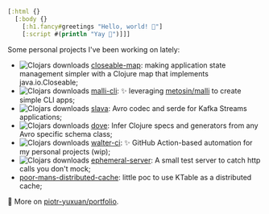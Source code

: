 ``` clj
[:html {}
  [:body {}
    [:h1.fancy#greetings "Hello, world! 🌅"]
    [:script #(println "Yay 🎉")]]]
```

Some personal projects I've been working on lately:

-  ![Clojars downloads](https://img.shields.io/clojars/dt/piotr-yuxuan/closeable-map)         [closeable-map](https://github.com/piotr-yuxuan/closeable-map):       making application state management simpler with a Clojure map that implements java.io.Closeable;
-  ![Clojars downloads](https://img.shields.io/clojars/dt/com.github.piotr-yuxuan/malli-cli)  [malli-cli](https://github.com/piotr-yuxuan/malli-cli): ✨             leveraging [metosin/malli](https://github.com/metosin/malli) to create simple CLI apps;
-  ![Clojars downloads](https://img.shields.io/clojars/dt/piotr-yuxuan/slava)                 [slava](https://github.com/piotr-yuxuan/slava):                       Avro codec and serde for Kafka Streams applications;
-  ![Clojars downloads](https://img.shields.io/clojars/dt/dove)                               [dove](https://github.com/piotr-yuxuan/dove):                         Infer Clojure specs and generators from any Avro specific schema class;
-  ![Clojars downloads](https://img.shields.io/clojars/dt/com.github.piotr-yuxuan/walter-ci)  [walter-ci](https://github.com/piotr-yuxuan/walter-ci): ✨             GitHub Action-based automation for my personal projects (wip);
-  ![Clojars downloads](https://img.shields.io/clojars/dt/piotr-yuxuan/ephemeral-server)      [ephemeral-server](https://github.com/piotr-yuxuan/ephemeral-server): A small test server to catch http calls you don't mock;
- [poor-mans-distributed-cache](https://github.com/piotr-yuxuan/poor-mans-distributed-cache): little poc to use KTable as a distributed cache;

🔗 More on [piotr-yuxuan/portfolio](https://gist.github.com/piotr-yuxuan/4a71ca1dc3c98e8572901c88b031b932).
